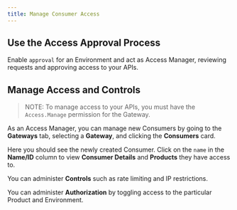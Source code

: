 ```yaml
---
title: Manage Consumer Access
---
```


## Use the Access Approval Process

Enable `approval` for an Environment and act as Access Manager, reviewing
requests and approving access to your APIs.

## Manage Access and Controls

> NOTE: To manage access to your APIs, you must have the `Access.Manage`
> permission for the Gateway.

As an Access Manager, you can manage new Consumers by going to the **Gateways**
tab, selecting a **Gateway**, and clicking the **Consumers** card.

Here you should see the newly created Consumer. Click on the `name` in the
**Name/ID** column to view **Consumer Details** and **Products** they have
access to.

You can administer **Controls** such as rate limiting and IP restrictions.

You can administer **Authorization** by toggling access to the particular
Product and Environment.
